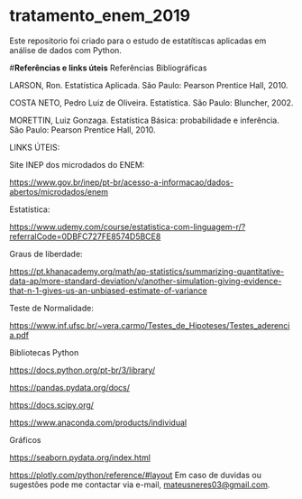 # tratamento_enem_2019
Este repositorio foi criado para o estudo de estatítiscas aplicadas em análise de dados com Python.

#**Referências e links úteis**
Referências Bibliográficas

LARSON, Ron. Estatística Aplicada. São Paulo: Pearson Prentice Hall, 2010.

COSTA NETO, Pedro Luiz de Oliveira. Estatística. São Paulo: Bluncher, 2002.

MORETTIN, Luiz Gonzaga. Estatística Básica: probabilidade e inferência. São Paulo: Pearson Prentice Hall, 2010.

LINKS ÚTEIS:

Site INEP dos microdados do ENEM:

https://www.gov.br/inep/pt-br/acesso-a-informacao/dados-abertos/microdados/enem

Estatística:

https://www.udemy.com/course/estatistica-com-linguagem-r/?referralCode=0DBFC727FE8574D5BCE8

Graus de liberdade:

https://pt.khanacademy.org/math/ap-statistics/summarizing-quantitative-data-ap/more-standard-deviation/v/another-simulation-giving-evidence-that-n-1-gives-us-an-unbiased-estimate-of-variance

Teste de Normalidade:

https://www.inf.ufsc.br/~vera.carmo/Testes_de_Hipoteses/Testes_aderencia.pdf

Bibliotecas Python

https://docs.python.org/pt-br/3/library/

https://pandas.pydata.org/docs/

https://docs.scipy.org/

https://www.anaconda.com/products/individual

Gráficos

https://seaborn.pydata.org/index.html

https://plotly.com/python/reference/#layout
Em caso de duvidas ou sugestões pode me contactar via e-mail, mateusneres03@gmail.com.
